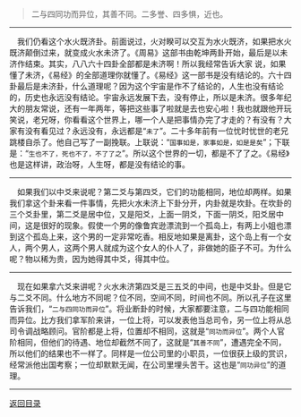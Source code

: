 > 二与四同功而异位，其善不同。二多誉、四多惧，近也。
___
&emsp;我们仍看这个水火既济卦。前面说过，火对睽可以交互为水火既济，如果把水火既济颠倒过来，就变成火水未济了。《周易》这部书由乾坤两卦开始，最后是以未济作结束。其实，八八六十四卦全部都是未济啊！所以我经常告诉大家 说，如果懂了未济，《易经》的全部道理你就懂了。《易经》这一部书是没有结论的。六十四卦最后是未济卦，什么道理呢？因为这个宇宙是作不了结论的，人生也没有结论的，历史也永远没有结论。宇宙永远发展下去，没有停止，所以是未济。很多年纪大的朋友常说，还有一年两年，等把这些事了啦就是去也安心啦！我也就跟他开玩笑说，老兄呀，你看看这个世界上，哪一个人是把事情办完了才走的？有没有？大家有没有看见过？永远没有，永远都是“``未了``”。二十多年前有一位忧时忧世的老兄跳楼自杀了。他自己写了一副挽联。上联说：“``国事如是，家事如是，如是是矣``”；下联是：“``生也不了，死也不了，不了了之``”。所以这个世界的一切，都是不了了之。《易经》也是这样讲，政治呀，人生呀，都是没有结论的事。
___
&emsp;如果我们以中爻来说呢？第二爻与第四爻，它们的功能相同，地位却两样。如果我们拿这个卦来看一件事情，先把火水未济上下卦分开，内卦就是坎卦。在坎卦的三个爻卦里，第二爻是居中位，又是阳爻，上面一阴爻，下面一阴爻，阳爻居中间，这是很好的现象。假使一个男的像鲁宾逊漂流到一个孤岛上，有两上小姐也漂到这个孤岛上来，这个男的一定非常吃香。相反地如果是离卦，这个岛上有一个女人，两个男人，这两个男人就成为这个女人的仆人了，非做她的臣子不可。为什么呢？物以稀为贵，因为她得其中爻，得其中位。
___
&emsp;现在如果拿六爻来讲呢？火水未济第四爻是三五爻的中间，也是中爻卦。但是它与二爻不同。什么地方不同呢？位不同，空间不同，时间也不同。所以孔子在这里告诉我们，“``二与四同功而异位``”。将业断卦的时候，大家都要注意，二与四功能相同而异位。比方我们拿军阶来讲，一位上将，可以发表他当总司令，另一位上将从总司令调战略顾问。官阶都是上将，位置却不相同，这就是“``同功而异位``”。两个人官阶相同，但他们的待遇、地位却截然不同了，这就是“``其善不同``”，遭遇完全不同，所以他们的结果也不一样了。同样是一位公司里的小职员，一位很获上级的赏识，经常派他出国考察；一位却默默无闻，在公司里埋头苦干。这也是“``同功异位``”的道理。
___
[返回目录](../../../master/README.md#目录)